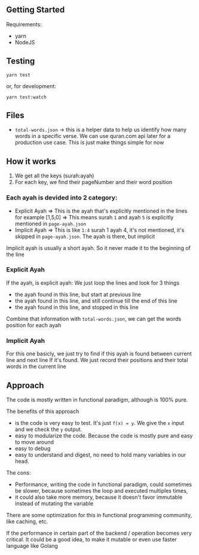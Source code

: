 ## Getting Started

Requirements:
- yarn
- NodeJS

## Testing

```
yarn test
```

or, for development:

```
yarn test:watch
```

## Files

- `total-words.json` -> this is a helper data to help us identify how many words in a specific verse. We can use quran.com api later for a production use case. This is just make things simple for now

## How it works

1. We get all the keys (surah:ayah)
2. For each key, we find their pageNumber and their word position

### Each ayah is devided into 2 category:

- Explicit Ayah => This is the ayah that's explicitly mentioned in the lines for example [1,5,0] => This means surah `1` and ayah `5` is explicitly mentioned in `page-ayah.json`
- Implicit Ayah => This is like `1:4` surah 1 ayah 4, it's not mentioned, it's skipped in `page-ayah.json`. The ayah is there, but implicit

Implicit ayah is usually a short ayah. So it never made it to the beginning of the line

### Explicit Ayah

If the ayah, is explicit ayah:
We just loop the lines and look for 3 things
- the ayah found in this line, but start at previous line
- the ayah found in this line, and still continue till the end of this line
- the ayah found in this line, and stopped in this line

Combine that information with `total-words.json`, we can get the words position for each ayah

### Implicit Ayah

For this one basicly, we just try to find if this ayah is found between current line and next line
If it's found. We just record their positions and their total words in the current line

## Approach

The code is mostly written in functional paradigm, although is 100% pure.

The benefits of this approach 
- is the code is very easy to test. 
  It's just `f(x) = y`. We give the `x` input and we check the `y` output.
- easy to modularize the code. Because the code is mostly pure and easy to move around
- easy to debug
- easy to understand and digest, no need to hold many variables in our head. 

The cons:
- Performance, writing the code in functional paradigm, could sometimes be slower, because sometimes the loop and executed multiples times,
- it could also take more memory, because it doesn't favor immutable instead of mutating the variable

There are some optimization for this in functional programming community, like caching, etc. 

If the performance in certain part of the backend / operation becomes very critical. It could be a good idea, to make it mutable or even use faster language like Golang

